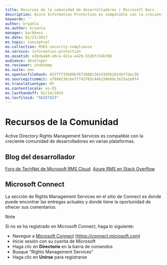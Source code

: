 ```yaml
---
title: Recursos de la comunidad de desarrolladores | Microsoft Docs
description: Azure Information Protection es compatible con la creciente comunidad de desarrolladores en varias plataformas.
keywords: ''
author: bryanla
ms.author: bryanla
manager: barbkess
ms.date: 01/23/2017
ms.topic: conceptual
ms.collection: M365-security-compliance
ms.service: information-protection
ms.assetid: e3bdaa6d-e8ca-421a-a429-553bfc54b78b
audience: developer
ms.reviewer: shubhamp
ms.suite: ems
ms.openlocfilehash: 6537ff35b80b76f388813814395b2814bffdac36
ms.sourcegitcommit: a78d4236cbeff743703c44b150e69c1625a2e9f4
ms.translationtype: HT
ms.contentlocale: es-ES
ms.lasthandoff: 02/14/2019
ms.locfileid: "56257423"
---
```

# <a name="community-resources"></a>Recursos de la Comunidad

Active Directory Rights Management Services es compatible con la creciente comunidad de desarrolladores en varias plataformas.

## <a name="developers-blog"></a>Blog del desarrollador
[Foro de TechNet de Microsoft RMS Cloud](https://social.technet.microsoft.com/Forums/en-US/home?forum=rmscloud).
[Azure RMS en Stack Overflow](https://stackoverflow.com/search?q=Azure+RMS)

## <a name="microsoft-connect"></a>Microsoft Connect
La sección de Rights Management Services en el sitio de Connect es donde puede encontrar las entregas actuales y donde tiene la oportunidad de ofrecer sus comentarios.

> [!NOTE]
>
>Si no se ha registrado en Microsoft Connect, haga lo siguiente:
>
>-   Navegue a [Microsoft Connect](https://connect.microsoft.com) (https://connect.microsoft.com)
>-   Inicie sesión con su cuenta de Microsoft
>-   Haga clic en **Directorio** en la barra de comandos
>-   Busque "Rights Management Services"
>-   Haga clic en **Unirse** para registrarse
